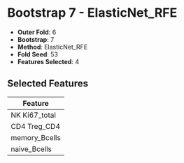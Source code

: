 # Bootstrap 7 - ElasticNet_RFE

- **Outer Fold**: 6
- **Bootstrap**: 7
- **Method**: ElasticNet_RFE
- **Fold Seed**: 53
- **Features Selected**: 4

## Selected Features

| Feature |
|---------|
| NK Ki67_total |
| CD4 Treg_CD4 |
| memory_Bcells |
| naive_Bcells |
